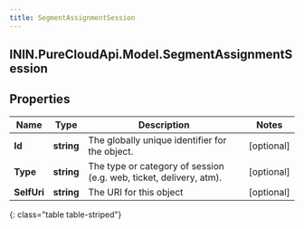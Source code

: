 ```yaml
---
title: SegmentAssignmentSession
---
```

## ININ.PureCloudApi.Model.SegmentAssignmentSession

## Properties

|Name | Type | Description | Notes|
|------------ | ------------- | ------------- | -------------|
| **Id** | **string** | The globally unique identifier for the object. | [optional] |
| **Type** | **string** | The type or category of session (e.g. web, ticket, delivery, atm). | [optional] |
| **SelfUri** | **string** | The URI for this object | [optional] |
{: class="table table-striped"}


